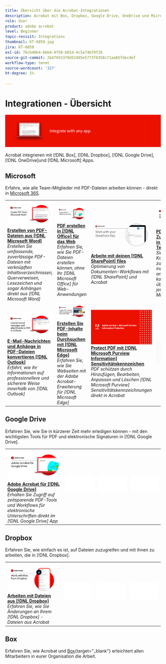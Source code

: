 ```yaml
---
title: Übersicht über die Acrobat-Integrationen
description: Acrobat mit Box, Dropbox, Google Drive, OneDrive und Microsoft integrieren
role: User
product: adobe acrobat
level: Beginner
topic-revisit: Integrations
thumbnail: KT-6859.jpg
jira: KT-6859
exl-id: 76cb40b4-bbb4-4f50-b01d-4c5a74bf9f20
source-git-commit: 2b47655370d52405e5773f0358c71aa65fdecdef
workflow-type: tm+mt
source-wordcount: '327'
ht-degree: 1%

---
```


# Integrationen - Übersicht

![Acrobat Integrate Image](../assets/Hero-Integrate.png)

Acrobat integrieren mit [!DNL Box], [!DNL Dropbox], [!DNL Google Drive], [!DNL OneDrive]und [!DNL Microsoft] Apps.

## Microsoft

Erfahre, wie alle Team-Mitglieder mit PDF-Dateien arbeiten können - direkt in [Microsoft 365](https://www.adobe.com/documentcloud/integrations/microsoft-office-365.html).

<table style="table-layout:fixed">
<tr>
  <td>
    <a href="createfromword.md">
      <img alt="Erstellen von PDF-Dateien aus Microsoft Word" src="../assets/CreateWord.png" />
    </a>
    <div>
    <a href="createfromword.md"><strong>Erstellen von PDF-Dateien aus [!DNL Microsoft Word]</strong></a>
    </div>
    <em>Erstellen Sie umfassende, zuverlässige PDF-Dateien mit verknüpften Inhaltsverzeichnissen, Querverweisen, Lesezeichen und sogar Anhängen direkt aus [!DNL Microsoft Word]</em>
    <br>
  </td>
  <td>
    <a href="createofficeweb.md">
      <img alt="PDF erstellen in [!DNL Office] für das Web" src="../assets/Officeweb_1280.png" />
    </a>
    <div>
    <a href="createofficeweb.md"><strong>PDF erstellen in [!DNL Office] für das Web</strong></a>
    </div>
    <em>Erfahren Sie, wie Sie PDF-Dateien erstellen können, ohne Ihr [!DNL Microsoft Office] für Web-Anwendungen</em>
    <br>
  </td> 
  <td>
    <a href="acrobatandsp.md">
      <img alt="Arbeite mit deinen [!DNL SharePoint] files" src="../assets/SharePoint.png" />
    </a>
    <div>
    <a href="acrobatandsp.md"><strong>Arbeite mit deinen [!DNL SharePoint] files</strong></a>
    </div>
    <em>Optimierung von Dokumenten-Workflows mit [!DNL SharePoint] und Acrobat</em>
    <br>
  </td>
  <td>
    <a href="acrobatandteams.md">
      <img alt="PDF-Zusammenarbeit in [!DNL Microsoft Teams]" src="../assets/MicrosoftTeams.png" />
    </a>
    <div>
    <a href="acrobatandteams.md"><strong>PDF-Zusammenarbeit in [!DNL Microsoft Teams]</strong></a>
    </div>
    <em>Sie können mit Kollegen zusammenarbeiten, indem Sie PDF anzeigen, kommentieren und überprüfen, ohne jemals [!DNL Microsoft Teams]</em>
    <br>
  </td>
</tr>
<tr>
  <td>
    <a href="outlook.md">
      <img alt="Konvertieren von E-Mail-Nachrichten und Anhängen in PDF in Outlook" src="../assets/Outlook.jpg" />
    </a>
    <div>
    <a href="outlook.md"><strong>E-Mail-Nachrichten und Anhänge in PDF-Dateien konvertieren [!DNL Outlook]</strong></a>
    </div>
    <em>Erfahrt, wie ihr Informationen auf professionellere und sicherere Weise innerhalb von [!DNL Outlook]</em>
    <br>
  </td>
  <td>
    <a href="edge.md">
      <img alt="Erstellen Sie PDF-Inhalte beim Durchsuchen mit [!DNL Microsoft Edge]" src="../assets/Edge_1280.png" />
    </a>
    <div>
    <a href="edge.md"><strong>Erstellen Sie PDF-Inhalte beim Durchsuchen mit [!DNL Microsoft Edge]</strong></a>
    </div>
    <em>Erfahren Sie, wie Sie Webseiten mit der Adobe Acrobat-Erweiterung für [!DNL Microsoft Edge]</em>
    <br>
  </td>
  <td>
    <a href="microsoftsensitivitylabels.md">
      <img alt="Erstellen Sie PDF-Inhalte beim Durchsuchen mit [!DNL Microsoft Edge]" src="../assets/Purview_1280.png" />
    </a>
    <div>
    <a href="microsoftsensitivitylabels.md"><strong>Protect PDF mit [!DNL Microsoft Purview Information] Sensitivitätskennzeichen</strong></a>
    </div>
    <em>PDF schützen durch Hinzufügen, Bearbeiten, Anpassen und Löschen [!DNL Microsoft Purview] Sensitivitätskennzeichnungen direkt in Acrobat</em>
    <br>
  </td>
  <td>
   <img alt="Spacer" src="../assets/Grayspacer.png" />
    <div>
    <br>
  </td>
</tr>
</table>

## Google Drive

Erfahren Sie, wie Sie in kürzerer Zeit mehr erledigen können - mit den wichtigsten Tools für PDF und elektronische Signaturen in [!DNL Google Drive].

<table style="table-layout:fixed">
<tr>
  <td>
    <a href="acrobatandgoogle.md">
      <img alt="Adobe Acrobat für Google Drive" src="../assets/acrobatgoogle.jpg" />
    </a>
    <div>
    <a href="acrobatandgoogle.md"><strong>Adobe Acrobat für [!DNL Google Drive]</strong></a>
    </div>
    <em>Erhalten Sie Zugriff auf zeitsparende PDF-Tools und Workflows für elektronische Unterschriften direkt im [!DNL Google Drive] App</em>
    <br>
  </td>
  <td>
   <img alt="Spacer" src="../assets/Whitespacer.png" />
    <div>
    <br>
  </td>
  <td>
   <img alt="Spacer" src="../assets/Whitespacer.png" />
    <div>
    <br>
  </td>
  <td>
   <img alt="Spacer" src="../assets/Whitespacer.png" />
    <div>
    <br>
  </td>
</tr>
</table>

## Dropbox

Erfahren Sie, wie einfach es ist, auf Dateien zuzugreifen und mit ihnen zu arbeiten, die in [!DNL Dropbox].

<table style="table-layout:fixed">
<tr>
  <td>
    <a href="acrobat-dropbox.md">
      <img alt="Arbeiten mit Dateien aus [!DNL Dropbox]" src="../assets/Dropbox.png" />
    </a>
    <div>
    <a href="acrobat-dropbox.md"><strong>Arbeiten mit Dateien aus [!DNL Dropbox]</strong></a>
    </div>
    <em>Erfahren Sie, wie Sie Änderungen an Ihrem [!DNL Dropbox] -Dateien aus Acrobat</em>
    <br>
  </td>
  <td>
   <img alt="Spacer" src="../assets/Whitespacer.png" />
    <div>
    <br>
  </td>
  <td>
   <img alt="Spacer" src="../assets/Whitespacer.png" />
    <div>
    <br>
  </td>
  <td>
   <img alt="Spacer" src="../assets/Whitespacer.png" />
    <div>
    <br>
  </td>
</tr>
</table>

## Box

Erfahren Sie, wie Acrobat und [Box](https://www.adobe.com/documentcloud/integrations/box.html){target="_blank"} erleichtert allen Mitarbeitern in eurer Organisation die Arbeit.
